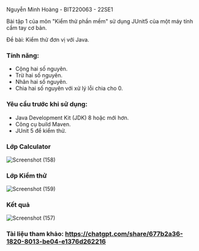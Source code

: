 Nguyễn Minh Hoàng - BIT220063 - 22SE1

Bài tập 1 của môn "Kiểm thử phần mềm" sử dụng JUnit5 của một máy tính cầm tay cơ bản.

Đề bài: Kiểm thử đơn vị với Java.

### Tính năng:
- Cộng hai số nguyên.
- Trừ hai số nguyên.
- Nhân hai số nguyên.
- Chia hai số nguyên với xử lý lỗi chia cho 0.

### Yêu cầu trước khi sử dụng:
- Java Development Kit (JDK) 8 hoặc mới hơn.
- Công cụ build Maven.
- JUnit 5 để kiểm thử.

### Lớp Calculator
![Screenshot (158)](https://github.com/user-attachments/assets/d06129d7-b2b1-4bd6-b636-8fd4c5e0c7ff)

### Lớp Kiểm thử
![Screenshot (159)](https://github.com/user-attachments/assets/78edfb74-7a6d-40dd-b6a1-236610740345)

### Kết quả
![Screenshot (157)](https://github.com/user-attachments/assets/f6664fee-17c4-46fd-a719-c25596fc56fe)

### Tài liệu tham khảo: https://chatgpt.com/share/677b2a36-1820-8013-be04-e1376d262216
